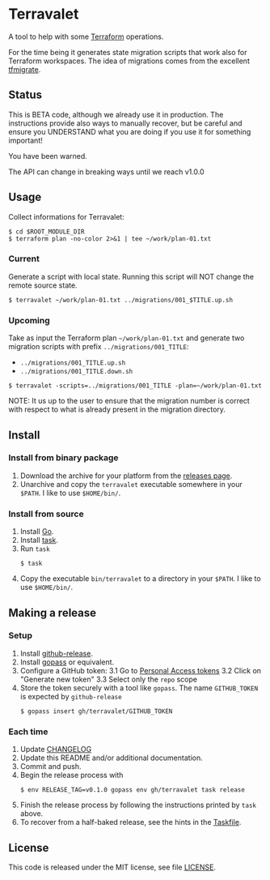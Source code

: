 # Terravalet

A tool to help with some [Terraform](https://www.terraform.io/) operations.

For the time being it generates state migration scripts that work also for Terraform workspaces. The idea of migrations comes from the excellent [tfmigrate](https://github.com/minamijoyo/tfmigrate).

## Status

This is BETA code, although we already use it in production. The instructions provide also ways to manually recover, but be careful and ensure you UNDERSTAND what you are doing if you use it for something important!

You have been warned.

The API can change in breaking ways until we reach v1.0.0

## Usage

Collect informations for Terravalet:

```
$ cd $ROOT_MODULE_DIR
$ terraform plan -no-color 2>&1 | tee ~/work/plan-01.txt
```

### Current

Generate a script with local state.
Running this script will NOT change the remote source state.

```
$ terravalet ~/work/plan-01.txt ../migrations/001_$TITLE.up.sh
```

### Upcoming

Take as input the Terraform plan `~/work/plan-01.txt` and generate two migration scripts with prefix `../migrations/001_TITLE`:
- `../migrations/001_TITLE.up.sh`
- `../migrations/001_TITLE.down.sh`

```
$ terravalet -scripts=../migrations/001_TITLE -plan=~/work/plan-01.txt
```

NOTE: It us up to the user to ensure that the migration number is correct with respect to what is already present in the migration directory.

## Install

### Install from binary package

1. Download the archive for your platform from the [releases page](https://github.com/Pix4D/terravalet/releases).
2. Unarchive and copy the `terravalet` executable somewhere in your `$PATH`. I like to use `$HOME/bin/`.

### Install from source

1. Install [Go](https://golang.org/).
2. Install [task](https://taskfile.dev/).
3. Run `task`
   ```
   $ task
   ```
4. Copy the executable `bin/terravalet` to a directory in your `$PATH`. I like to use `$HOME/bin/`.

## Making a release

### Setup

1. Install [github-release](https://github.com/github-release/github-release).
2. Install [gopass](https://github.com/gopasspw/gopass) or equivalent.
3. Configure a GitHub token:
   3.1 Go to [Personal Access tokens](https://github.com/settings/tokens)
   3.2 Click on "Generate new token"
   3.3 Select only the `repo` scope
4. Store the token securely with a tool like `gopass`. The name `GITHUB_TOKEN` is expected by `github-release`
   ```
   $ gopass insert gh/terravalet/GITHUB_TOKEN
   ```

### Each time

1. Update [CHANGELOG](CHANGELOG.md)
2. Update this README and/or additional documentation.
3. Commit and push.
4. Begin the release process with
   ```
   $ env RELEASE_TAG=v0.1.0 gopass env gh/terravalet task release
   ```
5. Finish the release process by following the instructions printed by `task` above.
6. To recover from a half-baked release, see the hints in the [Taskfile](Taskfile.yml).

## License

This code is released under the MIT license, see file [LICENSE](LICENSE).
